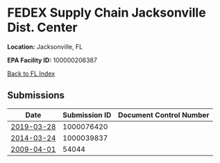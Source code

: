 # FEDEX Supply Chain Jacksonville Dist. Center

**Location:** Jacksonville, FL

**EPA Facility ID:** 100000206387

[Back to FL Index](../../index.md)

## Submissions

| Date | Submission ID | Document Control Number |
|------|--------------|-------------------------|
| [2019-03-28](submissions/1000076420.md) | 1000076420 |  |
| [2014-03-24](submissions/1000039837.md) | 1000039837 |  |
| [2009-04-01](submissions/54044.md) | 54044 |  |

